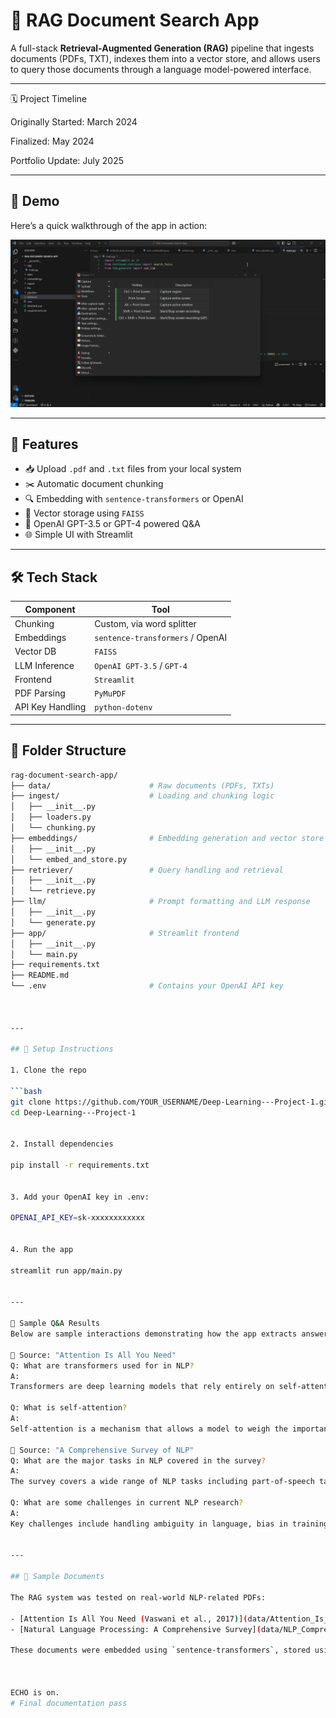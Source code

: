 # 🧠 RAG Document Search App

A full-stack **Retrieval-Augmented Generation (RAG)** pipeline that ingests documents (PDFs, TXT), indexes them into a vector store, and allows users to query those documents through a language model-powered interface.

---


🗓️ Project Timeline

Originally Started: March 2024

Finalized: May 2024

Portfolio Update: July 2025

---


## 🔹 Demo

Here’s a quick walkthrough of the app in action:

![Demo](assets/demo.gif)

---


## 🚀 Features

- 📥 Upload `.pdf` and `.txt` files from your local system
- ✂️ Automatic document chunking
- 🔍 Embedding with `sentence-transformers` or OpenAI
- 🧠 Vector storage using `FAISS`
- 🤖 OpenAI GPT-3.5 or GPT-4 powered Q&A
- 🌐 Simple UI with Streamlit

---

## 🛠️ Tech Stack

| Component         | Tool                         |
|------------------|------------------------------|
| Chunking         | Custom, via word splitter    |
| Embeddings       | `sentence-transformers` / OpenAI |
| Vector DB        | `FAISS`                      |
| LLM Inference    | `OpenAI GPT-3.5` / `GPT-4`   |
| Frontend         | `Streamlit`                  |
| PDF Parsing      | `PyMuPDF`                    |
| API Key Handling | `python-dotenv`              |

---

## 📁 Folder Structure

```bash
rag-document-search-app/
├── data/                      # Raw documents (PDFs, TXTs)
├── ingest/                    # Loading and chunking logic
│   ├── __init__.py
│   ├── loaders.py
│   └── chunking.py
├── embeddings/                # Embedding generation and vector store
│   ├── __init__.py
│   └── embed_and_store.py
├── retriever/                 # Query handling and retrieval
│   ├── __init__.py
│   └── retrieve.py
├── llm/                       # Prompt formatting and LLM response
│   ├── __init__.py
│   └── generate.py
├── app/                       # Streamlit frontend
│   ├── __init__.py
│   └── main.py
├── requirements.txt
├── README.md
└── .env                       # Contains your OpenAI API key



---

## 🔧 Setup Instructions

1. Clone the repo

```bash
git clone https://github.com/YOUR_USERNAME/Deep-Learning---Project-1.git
cd Deep-Learning---Project-1


2. Install dependencies

pip install -r requirements.txt


3. Add your OpenAI key in .env:

OPENAI_API_KEY=sk-xxxxxxxxxxxx


4. Run the app

streamlit run app/main.py


---

📘 Sample Q&A Results
Below are sample interactions demonstrating how the app extracts answers based on uploaded documents.

📄 Source: "Attention Is All You Need"
Q: What are transformers used for in NLP?
A:
Transformers are deep learning models that rely entirely on self-attention mechanisms, removing the need for recurrence. In NLP, they are used for tasks like machine translation, summarization, and question answering. Their parallelizable structure significantly improves training efficiency and accuracy across sequence modeling tasks.

Q: What is self-attention?
A:
Self-attention is a mechanism that allows a model to weigh the importance of different words in a sentence relative to each other. It computes representations of input tokens by attending to all positions in the sequence, enabling the model to capture contextual relationships more effectively.

📄 Source: "A Comprehensive Survey of NLP"
Q: What are the major tasks in NLP covered in the survey?
A:
The survey covers a wide range of NLP tasks including part-of-speech tagging, named entity recognition, machine translation, sentiment analysis, question answering, and text summarization. It also explores emerging areas like emotion detection and multilingual modeling.

Q: What are some challenges in current NLP research?
A:
Key challenges include handling ambiguity in language, bias in training data, scalability of models, data sparsity in low-resource languages, and ensuring interpretability of deep models like transformers.


---

## 📄 Sample Documents

The RAG system was tested on real-world NLP-related PDFs:

- [Attention Is All You Need (Vaswani et al., 2017)](data/Attention_Is_All_You_Need.pdf)
- [Natural Language Processing: A Comprehensive Survey](data/NLP_Comprehensive_Survey.pdf)

These documents were embedded using `sentence-transformers`, stored using `FAISS`, and queried with natural language questions.



ECHO is on.
# Final documentation pass 
